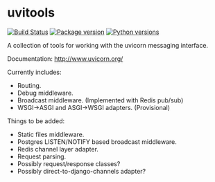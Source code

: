 # uvitools

[![Build Status](https://travis-ci.org/encode/uvitools.svg?branch=master)](https://travis-ci.org/encode/uvitools)
[![Package version](https://badge.fury.io/py/uvitools.svg)](https://pypi.python.org/pypi/uvitools)
[![Python versions](https://img.shields.io/pypi/pyversions/uvitools.svg)](https://www.python.org/doc/versions/)

A collection of tools for working with the uvicorn messaging interface.

Documentation: http://www.uvicorn.org/

Currently includes:

* Routing.
* Debug middleware.
* Broadcast middleware. (Implemented with Redis pub/sub)
* WSGI->ASGI and ASGI->WSGI adapters. (Provisional)

Things to be added:

* Static files middleware.
* Postgres LISTEN/NOTIFY based broadcast middleware.
* Redis channel layer adapter.
* Request parsing.
* Possibly request/response classes?
* Possibly direct-to-django-channels adapter?
